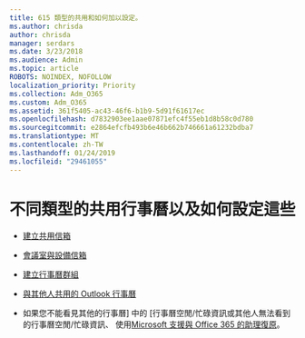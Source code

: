 ```yaml
---
title: 615 類型的共用和如何加以設定。
ms.author: chrisda
author: chrisda
manager: serdars
ms.date: 3/23/2018
ms.audience: Admin
ms.topic: article
ROBOTS: NOINDEX, NOFOLLOW
localization_priority: Priority
ms.collection: Adm_O365
ms.custom: Adm_O365
ms.assetid: 361f5405-ac43-46f6-b1b9-5d91f61617ec
ms.openlocfilehash: d7832903ee1aae07871efc4f55eb1d8b58c0d780
ms.sourcegitcommit: e2864efcfb493b6e46b662b746661a61232bdba7
ms.translationtype: MT
ms.contentlocale: zh-TW
ms.lasthandoff: 01/24/2019
ms.locfileid: "29461055"
---
```

# <a name="different-types-of-shared-calendars-and-how-to-set-them-up"></a>不同類型的共用行事曆以及如何設定這些

- [建立共用信箱](https://support.office.com/article/871a246d-3acd-4bba-948e-5de8be0544c9)
    
- [會議室與設備信箱](https://support.office.com/article/9f518a6d-1e2c-4d44-93f3-e19013a1552b)
    
- [建立行事曆群組](https://support.office.com/article/8385667b-d758-4489-a53f-f542dd01e6ff)
    
- [與其他人共用的 Outlook 行事曆](https://support.office.com/article/353ed2c1-3ec5-449d-8c73-6931a0adab88)
    
- 如果您不能看見其他的行事曆] 中的 [行事曆空閒/忙碌資訊或其他人無法看到的行事曆空閒/忙碌資訊、 使用[Microsoft 支援與 Office 365 的助理復原](https://diagnostics.office.com/)。
    


